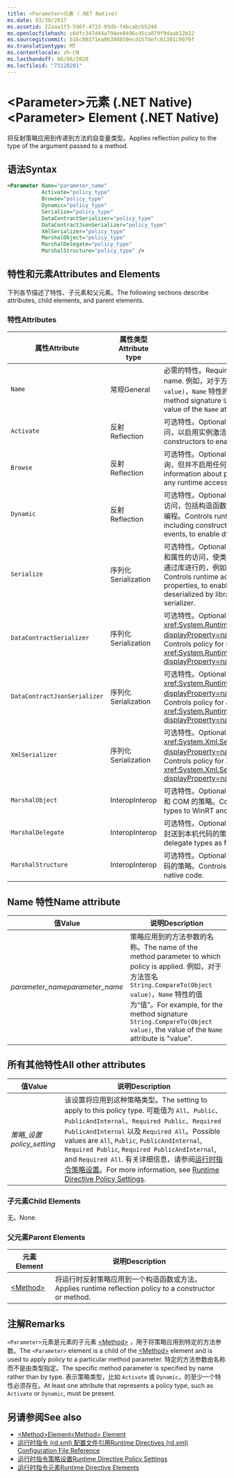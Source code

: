 ```yaml
---
title: <Parameter>元素 (.NET Native)
ms.date: 03/30/2017
ms.assetid: 22aaa1f3-596f-4733-93db-f4bcabcb5240
ms.openlocfilehash: c6dfc347d44a794ee8496c45ca879f9daab12b22
ms.sourcegitcommit: b16c00371ea06398859ecd157defc81301c9070f
ms.translationtype: MT
ms.contentlocale: zh-CN
ms.lasthandoff: 06/06/2020
ms.locfileid: "73128201"
---
```

# <a name="parameter-element-net-native"></a><span data-ttu-id="8350b-102">\<Parameter>元素 (.NET Native)</span><span class="sxs-lookup"><span data-stu-id="8350b-102">\<Parameter> Element (.NET Native)</span></span>
<span data-ttu-id="8350b-103">将反射策略应用到传递到方法的自变量类型。</span><span class="sxs-lookup"><span data-stu-id="8350b-103">Applies reflection policy to the type of the argument passed to a method.</span></span>  
  
## <a name="syntax"></a><span data-ttu-id="8350b-104">语法</span><span class="sxs-lookup"><span data-stu-id="8350b-104">Syntax</span></span>  
  
```xml  
<Parameter Name="parameter_name"  
           Activate="policy_type"  
           Browse="policy_type"  
           Dynamic="policy_type"  
           Serialize="policy_type"  
           DataContractSerializer="policy_type"  
           DataContractJsonSerializer="policy_type"  
           XmlSerializer="policy_type"  
           MarshalObject="policy_type"  
           MarshalDelegate="policy_type"  
           MarshalStructure="policy_type" />  
```  
  
## <a name="attributes-and-elements"></a><span data-ttu-id="8350b-105">特性和元素</span><span class="sxs-lookup"><span data-stu-id="8350b-105">Attributes and Elements</span></span>  
 <span data-ttu-id="8350b-106">下列各节描述了特性、子元素和父元素。</span><span class="sxs-lookup"><span data-stu-id="8350b-106">The following sections describe attributes, child elements, and parent elements.</span></span>  
  
### <a name="attributes"></a><span data-ttu-id="8350b-107">特性</span><span class="sxs-lookup"><span data-stu-id="8350b-107">Attributes</span></span>  
  
|<span data-ttu-id="8350b-108">属性</span><span class="sxs-lookup"><span data-stu-id="8350b-108">Attribute</span></span>|<span data-ttu-id="8350b-109">属性类型</span><span class="sxs-lookup"><span data-stu-id="8350b-109">Attribute type</span></span>|<span data-ttu-id="8350b-110">说明</span><span class="sxs-lookup"><span data-stu-id="8350b-110">Description</span></span>|  
|---------------|--------------------|-----------------|  
|`Name`|<span data-ttu-id="8350b-111">常规</span><span class="sxs-lookup"><span data-stu-id="8350b-111">General</span></span>|<span data-ttu-id="8350b-112">必需的特性。</span><span class="sxs-lookup"><span data-stu-id="8350b-112">Required attribute.</span></span> <span data-ttu-id="8350b-113">参数名称。</span><span class="sxs-lookup"><span data-stu-id="8350b-113">The parameter name.</span></span> <span data-ttu-id="8350b-114">例如，对于方法签名 `String.CompareTo(Object value)`，`Name` 特性的值为“值”。</span><span class="sxs-lookup"><span data-stu-id="8350b-114">For example, for the method signature `String.CompareTo(Object value)`, the value of the `Name` attribute is "value".</span></span>|  
|`Activate`|<span data-ttu-id="8350b-115">反射</span><span class="sxs-lookup"><span data-stu-id="8350b-115">Reflection</span></span>|<span data-ttu-id="8350b-116">可选特性。</span><span class="sxs-lookup"><span data-stu-id="8350b-116">Optional attribute.</span></span> <span data-ttu-id="8350b-117">控制运行时对构造函数的访问，以启用实例激活。</span><span class="sxs-lookup"><span data-stu-id="8350b-117">Controls runtime access to constructors to enable activation of instances.</span></span>|  
|`Browse`|<span data-ttu-id="8350b-118">反射</span><span class="sxs-lookup"><span data-stu-id="8350b-118">Reflection</span></span>|<span data-ttu-id="8350b-119">可选特性。</span><span class="sxs-lookup"><span data-stu-id="8350b-119">Optional attribute.</span></span> <span data-ttu-id="8350b-120">控制对有关程序元素信息的查询，但并不启用任何运行时访问。</span><span class="sxs-lookup"><span data-stu-id="8350b-120">Controls querying for information about program elements, but does not enable any runtime access.</span></span>|  
|`Dynamic`|<span data-ttu-id="8350b-121">反射</span><span class="sxs-lookup"><span data-stu-id="8350b-121">Reflection</span></span>|<span data-ttu-id="8350b-122">可选特性。</span><span class="sxs-lookup"><span data-stu-id="8350b-122">Optional attribute.</span></span> <span data-ttu-id="8350b-123">控制运行时对所有类型成员的访问，包括构造函数、方法、字段、属性和事件，以启用动态编程。</span><span class="sxs-lookup"><span data-stu-id="8350b-123">Controls runtime access to all type members, including constructors, methods, fields, properties, and events, to enable dynamic programming.</span></span>|  
|`Serialize`|<span data-ttu-id="8350b-124">序列化</span><span class="sxs-lookup"><span data-stu-id="8350b-124">Serialization</span></span>|<span data-ttu-id="8350b-125">可选特性。</span><span class="sxs-lookup"><span data-stu-id="8350b-125">Optional attribute.</span></span> <span data-ttu-id="8350b-126">控制运行时对构造函数、字段和属性的访问，使类型实例得到序列化和反序列化处理，这是通过库进行的，例如 Newtonsoft JSON 序列化程序。</span><span class="sxs-lookup"><span data-stu-id="8350b-126">Controls runtime access to constructors, fields, and properties, to enable type instances to be serialized and deserialized by libraries such as the Newtonsoft JSON serializer.</span></span>|  
|`DataContractSerializer`|<span data-ttu-id="8350b-127">序列化</span><span class="sxs-lookup"><span data-stu-id="8350b-127">Serialization</span></span>|<span data-ttu-id="8350b-128">可选特性。</span><span class="sxs-lookup"><span data-stu-id="8350b-128">Optional attribute.</span></span> <span data-ttu-id="8350b-129">控制使用 <xref:System.Runtime.Serialization.DataContractSerializer?displayProperty=nameWithType> 类的序列化策略。</span><span class="sxs-lookup"><span data-stu-id="8350b-129">Controls policy for serialization that uses the <xref:System.Runtime.Serialization.DataContractSerializer?displayProperty=nameWithType> class.</span></span>|  
|`DataContractJsonSerializer`|<span data-ttu-id="8350b-130">序列化</span><span class="sxs-lookup"><span data-stu-id="8350b-130">Serialization</span></span>|<span data-ttu-id="8350b-131">可选特性。</span><span class="sxs-lookup"><span data-stu-id="8350b-131">Optional attribute.</span></span> <span data-ttu-id="8350b-132">控制使用 <xref:System.Runtime.Serialization.DataContractSerializer?displayProperty=nameWithType> 类的 JSON 序列化策略。</span><span class="sxs-lookup"><span data-stu-id="8350b-132">Controls policy for JSON serialization that uses the <xref:System.Runtime.Serialization.DataContractSerializer?displayProperty=nameWithType> class.</span></span>|  
|`XmlSerializer`|<span data-ttu-id="8350b-133">序列化</span><span class="sxs-lookup"><span data-stu-id="8350b-133">Serialization</span></span>|<span data-ttu-id="8350b-134">可选特性。</span><span class="sxs-lookup"><span data-stu-id="8350b-134">Optional attribute.</span></span> <span data-ttu-id="8350b-135">控制使用 <xref:System.Xml.Serialization.XmlSerializer?displayProperty=nameWithType> 类的 XML 序列化策略。</span><span class="sxs-lookup"><span data-stu-id="8350b-135">Controls policy for XML serialization that uses the <xref:System.Xml.Serialization.XmlSerializer?displayProperty=nameWithType> class.</span></span>|  
|`MarshalObject`|<span data-ttu-id="8350b-136">Interop</span><span class="sxs-lookup"><span data-stu-id="8350b-136">Interop</span></span>|<span data-ttu-id="8350b-137">可选特性。</span><span class="sxs-lookup"><span data-stu-id="8350b-137">Optional attribute.</span></span> <span data-ttu-id="8350b-138">控制将引用类型封送到 WinRT 和 COM 的策略。</span><span class="sxs-lookup"><span data-stu-id="8350b-138">Controls policy for marshaling reference types to WinRT and COM.</span></span>|  
|`MarshalDelegate`|<span data-ttu-id="8350b-139">Interop</span><span class="sxs-lookup"><span data-stu-id="8350b-139">Interop</span></span>|<span data-ttu-id="8350b-140">可选特性。</span><span class="sxs-lookup"><span data-stu-id="8350b-140">Optional attribute.</span></span> <span data-ttu-id="8350b-141">控制将委托类型作为函数指针封送到本机代码的策略。</span><span class="sxs-lookup"><span data-stu-id="8350b-141">Controls policy for marshaling delegate types as function pointers to native code.</span></span>|  
|`MarshalStructure`|<span data-ttu-id="8350b-142">Interop</span><span class="sxs-lookup"><span data-stu-id="8350b-142">Interop</span></span>|<span data-ttu-id="8350b-143">可选特性。</span><span class="sxs-lookup"><span data-stu-id="8350b-143">Optional attribute.</span></span> <span data-ttu-id="8350b-144">控制封送处理值类型到本机代码的策略。</span><span class="sxs-lookup"><span data-stu-id="8350b-144">Controls policy for marshaling value types to native code.</span></span>|  
  
## <a name="name-attribute"></a><span data-ttu-id="8350b-145">Name 特性</span><span class="sxs-lookup"><span data-stu-id="8350b-145">Name attribute</span></span>  
  
|<span data-ttu-id="8350b-146">值</span><span class="sxs-lookup"><span data-stu-id="8350b-146">Value</span></span>|<span data-ttu-id="8350b-147">说明</span><span class="sxs-lookup"><span data-stu-id="8350b-147">Description</span></span>|  
|-----------|-----------------|  
|<span data-ttu-id="8350b-148">*parameter_name*</span><span class="sxs-lookup"><span data-stu-id="8350b-148">*parameter_name*</span></span>|<span data-ttu-id="8350b-149">策略应用到的方法参数的名称。</span><span class="sxs-lookup"><span data-stu-id="8350b-149">The name of the method parameter to which policy is applied.</span></span> <span data-ttu-id="8350b-150">例如，对于方法签名 `String.CompareTo(Object value)`，`Name` 特性的值为“值”。</span><span class="sxs-lookup"><span data-stu-id="8350b-150">For example, for the method signature `String.CompareTo(Object value)`, the value of the `Name` attribute is "value".</span></span>|  
  
## <a name="all-other-attributes"></a><span data-ttu-id="8350b-151">所有其他特性</span><span class="sxs-lookup"><span data-stu-id="8350b-151">All other attributes</span></span>  
  
|<span data-ttu-id="8350b-152">值</span><span class="sxs-lookup"><span data-stu-id="8350b-152">Value</span></span>|<span data-ttu-id="8350b-153">说明</span><span class="sxs-lookup"><span data-stu-id="8350b-153">Description</span></span>|  
|-----------|-----------------|  
|<span data-ttu-id="8350b-154">*策略_设置*</span><span class="sxs-lookup"><span data-stu-id="8350b-154">*policy_setting*</span></span>|<span data-ttu-id="8350b-155">该设置将应用到这种策略类型。</span><span class="sxs-lookup"><span data-stu-id="8350b-155">The setting to apply to this policy type.</span></span> <span data-ttu-id="8350b-156">可能值为 `All`、`Public`、`PublicAndInternal`、`Required Public`、`Required PublicAndInternal` 以及 `Required All`。</span><span class="sxs-lookup"><span data-stu-id="8350b-156">Possible values are `All`, `Public`, `PublicAndInternal`, `Required Public`, `Required PublicAndInternal`, and `Required All`.</span></span> <span data-ttu-id="8350b-157">有关详细信息，请参阅[运行时指令策略设置](runtime-directive-policy-settings.md)。</span><span class="sxs-lookup"><span data-stu-id="8350b-157">For more information, see [Runtime Directive Policy Settings](runtime-directive-policy-settings.md).</span></span>|  
  
### <a name="child-elements"></a><span data-ttu-id="8350b-158">子元素</span><span class="sxs-lookup"><span data-stu-id="8350b-158">Child Elements</span></span>  
 <span data-ttu-id="8350b-159">无。</span><span class="sxs-lookup"><span data-stu-id="8350b-159">None.</span></span>  
  
### <a name="parent-elements"></a><span data-ttu-id="8350b-160">父元素</span><span class="sxs-lookup"><span data-stu-id="8350b-160">Parent Elements</span></span>  
  
|<span data-ttu-id="8350b-161">元素</span><span class="sxs-lookup"><span data-stu-id="8350b-161">Element</span></span>|<span data-ttu-id="8350b-162">说明</span><span class="sxs-lookup"><span data-stu-id="8350b-162">Description</span></span>|  
|-------------|-----------------|  
|[\<Method>](method-element-net-native.md)|<span data-ttu-id="8350b-163">将运行时反射策略应用到一个构造函数或方法。</span><span class="sxs-lookup"><span data-stu-id="8350b-163">Applies runtime reflection policy to a constructor or method.</span></span>|  
  
## <a name="remarks"></a><span data-ttu-id="8350b-164">注解</span><span class="sxs-lookup"><span data-stu-id="8350b-164">Remarks</span></span>  
 <span data-ttu-id="8350b-165">`<Parameter>`元素是元素的子元素 [\<Method>](method-element-net-native.md) ，用于将策略应用到特定的方法参数。</span><span class="sxs-lookup"><span data-stu-id="8350b-165">The `<Parameter>` element is a child of the [\<Method>](method-element-net-native.md) element and is used to apply policy to a particular method parameter.</span></span> <span data-ttu-id="8350b-166">特定的方法参数由名称而不是由类型指定。</span><span class="sxs-lookup"><span data-stu-id="8350b-166">The specific method parameter is specified by name rather than by type.</span></span> <span data-ttu-id="8350b-167">表示策略类型，比如 `Activate` 或 `Dynamic`，的至少一个特性必须存在。</span><span class="sxs-lookup"><span data-stu-id="8350b-167">At least one attribute that represents a policy type, such as `Activate` or `Dynamic`, must be present.</span></span>  
  
## <a name="see-also"></a><span data-ttu-id="8350b-168">另请参阅</span><span class="sxs-lookup"><span data-stu-id="8350b-168">See also</span></span>

- [<span data-ttu-id="8350b-169">\<Method>Element</span><span class="sxs-lookup"><span data-stu-id="8350b-169">\<Method> Element</span></span>](method-element-net-native.md)
- [<span data-ttu-id="8350b-170">运行时指令 (rd.xml) 配置文件引用</span><span class="sxs-lookup"><span data-stu-id="8350b-170">Runtime Directives (rd.xml) Configuration File Reference</span></span>](runtime-directives-rd-xml-configuration-file-reference.md)
- [<span data-ttu-id="8350b-171">运行时指令策略设置</span><span class="sxs-lookup"><span data-stu-id="8350b-171">Runtime Directive Policy Settings</span></span>](runtime-directive-policy-settings.md)
- [<span data-ttu-id="8350b-172">运行时指令元素</span><span class="sxs-lookup"><span data-stu-id="8350b-172">Runtime Directive Elements</span></span>](runtime-directive-elements.md)
